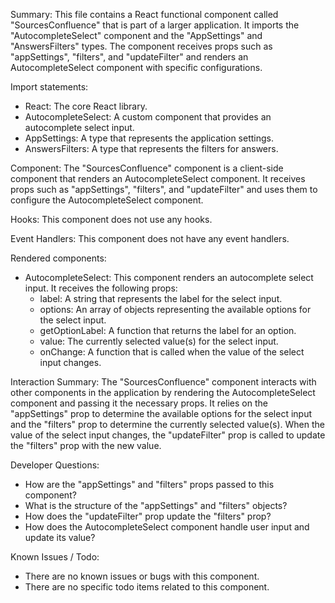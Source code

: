 Summary:
This file contains a React functional component called "SourcesConfluence" that is part of a larger application. It imports the "AutocompleteSelect" component and the "AppSettings" and "AnswersFilters" types. The component receives props such as "appSettings", "filters", and "updateFilter" and renders an AutocompleteSelect component with specific configurations.

Import statements:
- React: The core React library.
- AutocompleteSelect: A custom component that provides an autocomplete select input.
- AppSettings: A type that represents the application settings.
- AnswersFilters: A type that represents the filters for answers.

Component:
The "SourcesConfluence" component is a client-side component that renders an AutocompleteSelect component. It receives props such as "appSettings", "filters", and "updateFilter" and uses them to configure the AutocompleteSelect component.

Hooks:
This component does not use any hooks.

Event Handlers:
This component does not have any event handlers.

Rendered components:
- AutocompleteSelect: This component renders an autocomplete select input. It receives the following props:
  - label: A string that represents the label for the select input.
  - options: An array of objects representing the available options for the select input.
  - getOptionLabel: A function that returns the label for an option.
  - value: The currently selected value(s) for the select input.
  - onChange: A function that is called when the value of the select input changes.

Interaction Summary:
The "SourcesConfluence" component interacts with other components in the application by rendering the AutocompleteSelect component and passing it the necessary props. It relies on the "appSettings" prop to determine the available options for the select input and the "filters" prop to determine the currently selected value(s). When the value of the select input changes, the "updateFilter" prop is called to update the "filters" prop with the new value.

Developer Questions:
- How are the "appSettings" and "filters" props passed to this component?
- What is the structure of the "appSettings" and "filters" objects?
- How does the "updateFilter" prop update the "filters" prop?
- How does the AutocompleteSelect component handle user input and update its value?

Known Issues / Todo:
- There are no known issues or bugs with this component.
- There are no specific todo items related to this component.